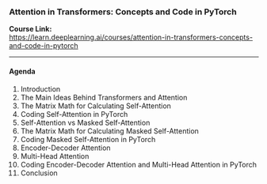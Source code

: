 ### Attention in Transformers: Concepts and Code in PyTorch

**Course Link:**  
https://learn.deeplearning.ai/courses/attention-in-transformers-concepts-and-code-in-pytorch

---

#### Agenda

1. Introduction
2. The Main Ideas Behind Transformers and Attention
3. The Matrix Math for Calculating Self-Attention
4. Coding Self-Attention in PyTorch
5. Self-Attention vs Masked Self-Attention
6. The Matrix Math for Calculating Masked Self-Attention
7. Coding Masked Self-Attention in PyTorch
8. Encoder-Decoder Attention
9. Multi-Head Attention
10. Coding Encoder-Decoder Attention and Multi-Head Attention in PyTorch
11. Conclusion

